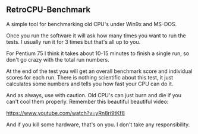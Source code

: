 ## RetroCPU-Benchmark

A simple tool for benchmarking old CPU's under Win9x and MS-DOS.

Once you run the software it will ask how many times you want to run the tests. I usually run it for 3 times but that's all up to you. 

For Pentium 75 I think it takes about 10-15 minutes to finish a single run, so don't go crazy with the total run numbers.

At the end of the test you will get an overall benchmark score and individual scores for each run. There is nothing scientific about this test, it just calculates some numbers and tells you how fast your CPU can do it.

And as always, use with caution. Old CPU's can just burn and die if you can't cool them properly. Remember this beautiful beautiful video:

https://www.youtube.com/watch?v=yRn8ri9tKf8

And if you kill some hardware, that's on you. I don't take any responsibility. 